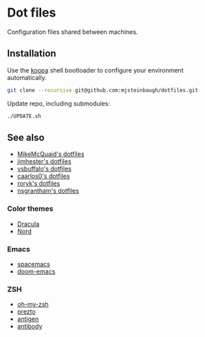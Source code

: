 # Dot files

Configuration files shared between machines.

## Installation

Use the [koopa](https://github.com/acidgenomics/koopa/) shell bootloader to configure your environment automatically.

```sh
git clone --recursive git@github.com:mjsteinbaugh/dotfiles.git
```

Update repo, including submodules:

```sh
./UPDATE.sh
```

## See also

- [MikeMcQuaid's dotfiles](https://github.com/MikeMcQuaid/dotfiles)
- [jimhester's dotfiles](https://github.com/jimhester/dotfiles)
- [vsbuffalo's dotfiles](https://github.com/vsbuffalo/dotfiles)
- [caarlos0's dotfiles](https://github.com/caarlos0/dotfiles)
- [roryk's dotfiles](https://github.com/roryk/dotfiles)
- [nsgrantham's dotfiles](https://github.com/nsgrantham/dotfiles)

### Color themes

- [Dracula](https://draculatheme.com/)
- [Nord](https://github.com/arcticicestudio/nord)

### Emacs

- [spacemacs](http://spacemacs.org/)
- [doom-emacs](https://github.com/hlissner/doom-emacs)

### ZSH

- [oh-my-zsh](https://ohmyz.sh/)
- [prezto](https://github.com/sorin-ionescu/prezto)
- [antigen](http://antigen.sharats.me/)
- [antibody](https://getantibody.github.io/)
